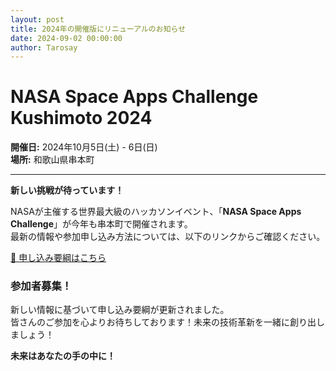 ```yaml
---
layout: post
title: 2024年の開催版にリニューアルのお知らせ
date: 2024-09-02 00:00:00
author: Tarosay
---
```


# NASA Space Apps Challenge Kushimoto 2024

**開催日:** 2024年10月5日(土) - 6日(日)  
**場所:** 和歌山県串本町

---

 **新しい挑戦が待っています！**

NASAが主催する世界最大級のハッカソンイベント、「**NASA Space Apps Challenge**」が今年も串本町で開催されます。  
最新の情報や参加申し込み方法については、以下のリンクからご確認ください。

[📄 申し込み要綱はこちら](https://docs.google.com/forms/d/e/1FAIpQLScSOZLrf9TvyGVsA_G58aNACnBBiNyVR06BhD5oiqGVWpP2Aw/viewform)

### 参加者募集！

新しい情報に基づいて申し込み要綱が更新されました。  
皆さんのご参加を心よりお待ちしております！未来の技術革新を一緒に創り出しましょう！

 **未来はあなたの手の中に！**
